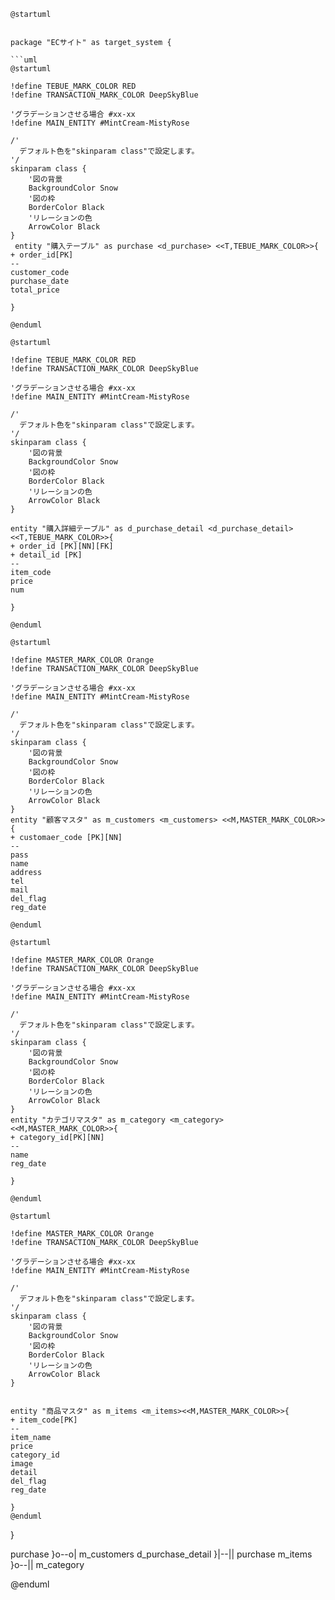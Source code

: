 ```uml
@startuml


package "ECサイト" as target_system {

```uml
@startuml

!define TEBUE_MARK_COLOR RED
!define TRANSACTION_MARK_COLOR DeepSkyBlue

'グラデーションさせる場合 #xx-xx
!define MAIN_ENTITY #MintCream-MistyRose

/'
  デフォルト色を"skinparam class"で設定します。
'/
skinparam class {
    '図の背景
    BackgroundColor Snow
    '図の枠
    BorderColor Black
    'リレーションの色
    ArrowColor Black
}
 entity "購入テーブル" as purchase <d_purchase> <<T,TEBUE_MARK_COLOR>>{
+ order_id[PK]
--
customer_code
purchase_date
total_price

}

@enduml
```

```uml
@startuml

!define TEBUE_MARK_COLOR RED
!define TRANSACTION_MARK_COLOR DeepSkyBlue

'グラデーションさせる場合 #xx-xx
!define MAIN_ENTITY #MintCream-MistyRose

/'
  デフォルト色を"skinparam class"で設定します。
'/
skinparam class {
    '図の背景
    BackgroundColor Snow
    '図の枠
    BorderColor Black
    'リレーションの色
    ArrowColor Black
}

entity "購入詳細テーブル" as d_purchase_detail <d_purchase_detail> <<T,TEBUE_MARK_COLOR>>{
+ order_id [PK][NN][FK]
+ detail_id [PK]
--
item_code
price
num

}

@enduml
```
```uml
@startuml

!define MASTER_MARK_COLOR Orange 
!define TRANSACTION_MARK_COLOR DeepSkyBlue

'グラデーションさせる場合 #xx-xx
!define MAIN_ENTITY #MintCream-MistyRose

/'
  デフォルト色を"skinparam class"で設定します。
'/
skinparam class {
    '図の背景
    BackgroundColor Snow
    '図の枠
    BorderColor Black
    'リレーションの色
    ArrowColor Black
}
entity "顧客マスタ" as m_customers <m_customers> <<M,MASTER_MARK_COLOR>>{
+ customaer_code [PK][NN]
--
pass
name
address
tel
mail
del_flag
reg_date

@enduml
```

```
@startuml

!define MASTER_MARK_COLOR Orange 
!define TRANSACTION_MARK_COLOR DeepSkyBlue

'グラデーションさせる場合 #xx-xx
!define MAIN_ENTITY #MintCream-MistyRose

/'
  デフォルト色を"skinparam class"で設定します。
'/
skinparam class {
    '図の背景
    BackgroundColor Snow
    '図の枠
    BorderColor Black
    'リレーションの色
    ArrowColor Black
}
entity "カテゴリマスタ" as m_category <m_category> <<M,MASTER_MARK_COLOR>>{
+ category_id[PK][NN]
--
name
reg_date

}

@enduml
```

```uml
@startuml

!define MASTER_MARK_COLOR Orange 
!define TRANSACTION_MARK_COLOR DeepSkyBlue

'グラデーションさせる場合 #xx-xx
!define MAIN_ENTITY #MintCream-MistyRose

/'
  デフォルト色を"skinparam class"で設定します。
'/
skinparam class {
    '図の背景
    BackgroundColor Snow
    '図の枠
    BorderColor Black
    'リレーションの色
    ArrowColor Black
}


entity "商品マスタ" as m_items <m_items><<M,MASTER_MARK_COLOR>>{
+ item_code[PK]
--
item_name
price
category_id
image
detail
del_flag
reg_date

}
@enduml
```
}


 purchase }o--o| m_customers 
 d_purchase_detail }|--|| purchase
 m_items }o--|| m_category


 


@enduml
```


